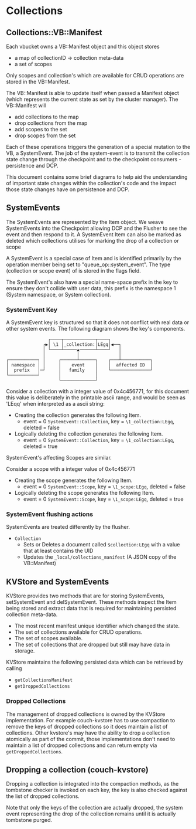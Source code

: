 # Collections

## Collections::VB::Manifest

Each vbucket owns a VB::Manifest object and this object stores

* a map of collectionID -> collection meta-data
* a set of scopes

Only scopes and collection's which are available for CRUD operations are stored
in the VB::Manifest.

The VB::Manifest is able to update itself when passed a Manifest object (which
represents the current state as set by the cluster manager). The VB::Manifest
will

* add collections to the map
* drop collections from the map
* add scopes to the set
* drop scopes from the set

Each of these operations triggers the generation of a special mutation to the
VB, a SystemEvent. The job of the system-event is to transmit the collection
state change through the checkpoint and to the checkpoint consumers -
persistence and DCP.

This document contains some brief diagrams to help aid the understanding of
important state changes within the collection's code and the impact those
state changes have on persistence and DCP.

## SystemEvents

The SystemEvents are represented by the Item object. We weave SystemEvents into
the Checkpoint allowing DCP and the Flusher to see the event and then respond to
it. A SystemEvent Item can also be marked as deleted which collections utilises
for marking the drop of a collection or scope

A SystemEvent is a special case of Item and is identified primarily by the
operation member being set to "queue_op::system_event". The type (collection or
scope event) of is stored in the flags field.

The SystemEvent's also have a special name-space prefix in the key to ensure
they don't collide with user data, this prefix is the namespace 1 (System
namespace, or System collection).

### SystemEvent Key

A SystemEvent key is structured so that it does not conflict with real data or
other system events. The following diagram shows the key's components.

```
                ┌────┬────────────┬────┐
              ┌▶│ \1 │_collection:│LEgq│◀──┐
              │ └────┴─────▲──────┴────┘   │
              │            │               │
┌───────────┐ │     ┌──────┴──────┐    ┌───┴───────────┐
│ namespace │ │     │    event    │    │  affected ID  │
│  prefix   │─┘     │   family    │    └───────────────┘
└───────────┘       │             │
                    └─────────────┘
```

Consider a collection with a integer value of 0x4c456771, for this document this
value is deliberately in the printable ascii range, and would be seen as 'LEqq'
when interpreted as a ascii string:

* Creating the collection generates the following Item.
  * event = 0 `SystemEvent::Collection`, key = `\1_collection:LEgq`, deleted = false
* Logically deleting the collection generates the following Item.
  * event = 0 `SystemEvent::Collection`, key = `\1_collection:LEgq`, deleted = true

SystemEvent's affecting Scopes are similar.

Consider a scope with a integer value of 0x4c456771

* Creating the scope generates the following Item.
  * event = 0 `SystemEvent::Scope`, key = `\1_scope:LEgq`, deleted = false
* Logically deleting the scope generates the following Item.
  * event = 0 `SystemEvent::Scope`, key = `\1_scope:LEgq`, deleted = true

### SystemEvent flushing actions

SystemEvents are treated differently by the flusher.

* `Collection`
  * Sets or Deletes a document called `$collection:LEgq` with a value that at least contains the UID
  * Updates the `_local/collections_manifest` (A JSON copy of the VB::Manifest)

## KVStore and SystemEvents

KVStore provides two methods that are for storing SystemEvents, setSystemEvent
and delSystemEvent. These methods inspect the Item being stored and extract data
that is required for maintaining persisted collection meta-data.

* The most recent manifest unique identifier which changed the state.
* The set of collections available for CRUD operations.
* The set of scopes available.
* The set of collections that are dropped but still may have data in storage.

KVStore maintains the following persisted data which can be retrieved by calling
* `getCollectionsManifest`
* `getDroppedCollections`

### Dropped Collections
The management of dropped collections is owned by the KVStore implementation.
For example couch-kvstore has to use compaction to remove the keys of dropped
collections so it does maintain a list of collections. Other kvstore's may have
the ability to drop a collection atomically as part of the commit, those
implementations don't need to maintain a list of dropped collections and can
return empty via `getDroppedCollections`.

## Dropping a collection (couch-kvstore)

Dropping a collection is integrated into the compaction methods, as the
tombstone checker is invoked on each key, the key is also checked against the
list of dropped collections.

Note that only the keys of the collection are actually dropped, the system event
representing the drop of the collection remains until it is actually tombstone
purged.

